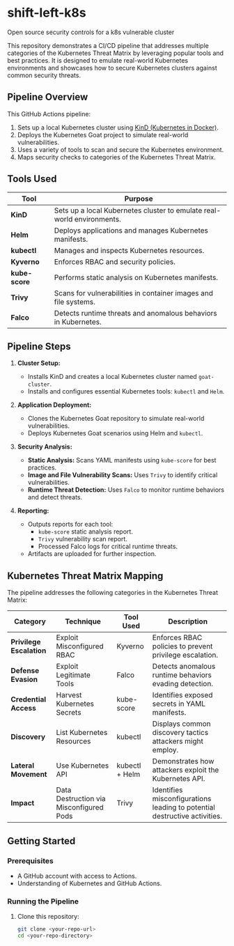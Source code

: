 # shift-left-k8s
Open source security controls for a k8s vulnerable cluster

This repository demonstrates a CI/CD pipeline that addresses multiple categories of the Kubernetes Threat Matrix by leveraging popular tools and best practices. It is designed to emulate real-world Kubernetes environments and showcases how to secure Kubernetes clusters against common security threats.

## Pipeline Overview

This GitHub Actions pipeline:

1. Sets up a local Kubernetes cluster using [KinD (Kubernetes in Docker)](https://kind.sigs.k8s.io/).
2. Deploys the Kubernetes Goat project to simulate real-world vulnerabilities.
3. Uses a variety of tools to scan and secure the Kubernetes environment.
4. Maps security checks to categories of the Kubernetes Threat Matrix.

## Tools Used

| Tool         | Purpose                                                                 |
|--------------|-------------------------------------------------------------------------|
| **KinD**     | Sets up a local Kubernetes cluster to emulate real-world environments. |
| **Helm**     | Deploys applications and manages Kubernetes manifests.                 |
| **kubectl**  | Manages and inspects Kubernetes resources.                             |
| **Kyverno**  | Enforces RBAC and security policies.                                   |
| **kube-score** | Performs static analysis on Kubernetes manifests.                     |
| **Trivy**    | Scans for vulnerabilities in container images and file systems.        |
| **Falco**    | Detects runtime threats and anomalous behaviors in Kubernetes.         |

## Pipeline Steps

1. **Cluster Setup:**
   - Installs KinD and creates a local Kubernetes cluster named `goat-cluster`.
   - Installs and configures essential Kubernetes tools: `kubectl` and `Helm`.

2. **Application Deployment:**
   - Clones the Kubernetes Goat repository to simulate real-world vulnerabilities.
   - Deploys Kubernetes Goat scenarios using Helm and `kubectl`.

3. **Security Analysis:**
   - **Static Analysis:** Scans YAML manifests using `kube-score` for best practices.
   - **Image and File Vulnerability Scans:** Uses `Trivy` to identify critical vulnerabilities.
   - **Runtime Threat Detection:** Uses `Falco` to monitor runtime behaviors and detect threats.

4. **Reporting:**
   - Outputs reports for each tool:
     - `kube-score` static analysis report.
     - `Trivy` vulnerability scan report.
     - Processed Falco logs for critical runtime threats.
   - Artifacts are uploaded for further inspection.

## Kubernetes Threat Matrix Mapping

The pipeline addresses the following categories in the Kubernetes Threat Matrix:

| Category               | Technique                           | Tool Used          | Description                                                             |
|------------------------|-------------------------------------|--------------------|-------------------------------------------------------------------------|
| **Privilege Escalation**| Exploit Misconfigured RBAC        | Kyverno            | Enforces RBAC policies to prevent privilege escalation.                 |
| **Defense Evasion**     | Exploit Legitimate Tools          | Falco              | Detects anomalous runtime behaviors evading detection.                  |
| **Credential Access**   | Harvest Kubernetes Secrets        | kube-score         | Identifies exposed secrets in YAML manifests.                           |
| **Discovery**           | List Kubernetes Resources         | kubectl            | Displays common discovery tactics attackers might employ.               |
| **Lateral Movement**    | Use Kubernetes API                | kubectl + Helm     | Demonstrates how attackers exploit the Kubernetes API.                  |
| **Impact**              | Data Destruction via Misconfigured Pods | Trivy       | Identifies misconfigurations leading to potential destructive activities.|

## Getting Started

### Prerequisites

- A GitHub account with access to Actions.
- Understanding of Kubernetes and GitHub Actions.

### Running the Pipeline

1. Clone this repository:
   ```bash
   git clone <your-repo-url>
   cd <your-repo-directory>
